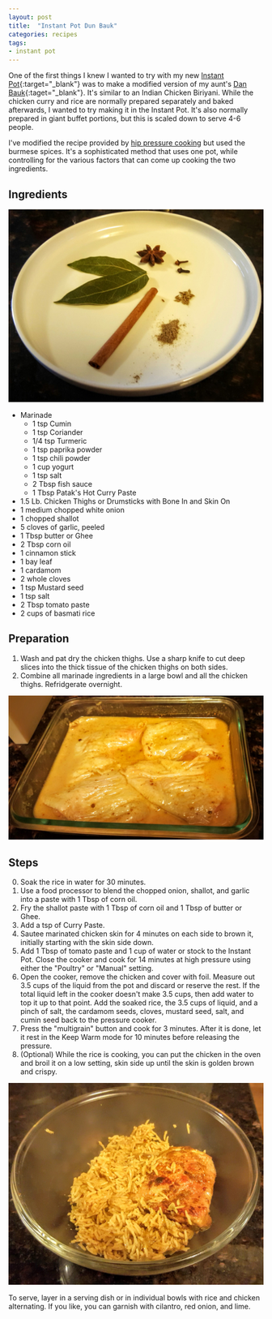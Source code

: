```yaml
---
layout: post
title:  "Instant Pot Dun Bauk"
categories: recipes
tags:
- instant pot
---
```

One of the first things I knew I wanted to try with my new [Instant Pot](http://www.amazon.com/gp/product/B00FLYWNYQ/ref=as_li_tl?ie=UTF8&camp=1789&creative=9325&creativeASIN=B00FLYWNYQ&linkCode=as2&tag=blogmofo-20&linkId=ECBF2AHBV6YTY6CB){:target="_blank"} was to make a modified version of my aunt's [Dan Bauk](https://en.wikipedia.org/wiki/List_of_Burmese_dishes#Indian_inspired){:taget="_blank"}.  It's similar to an Indian Chicken Biriyani.  While the chicken curry and rice are normally prepared separately and baked afterwards, I wanted to try making it in the Instant Pot.  It's also normally prepared in giant buffet portions, but this is scaled down to serve 4-6 people.

I've modified the recipe provided by [hip pressure cooking](http://www.hippressurecooking.com/pressure-cooker-chicken-and-rice-one-pot-meal/) but used the burmese spices.  It's a sophisticated method that uses one pot, while controlling for the various factors that can come up cooking the two ingredients.

Ingredients
-----------

![Aromatics](/images/rice_aromatics.jpg)

* Marinade
   * 1 tsp Cumin
   * 1 tsp Coriander
   * 1/4 tsp Turmeric
   * 1 tsp paprika powder
   * 1 tsp chili powder
   * 1 cup yogurt
   * 1 tsp salt
   * 2 Tbsp fish sauce
   * 1 Tbsp Patak's Hot Curry Paste
* 1.5 Lb. Chicken Thighs or Drumsticks with Bone In and Skin On
* 1 medium chopped white onion
* 1 chopped shallot
* 5 cloves of garlic, peeled
* 1 Tbsp butter or Ghee
* 2 Tbsp corn oil
* 1 cinnamon stick
* 1 bay leaf
* 1 cardamom
* 2 whole cloves
* 1 tsp Mustard seed
* 1 tsp salt
* 2 Tbsp tomato paste
* 2 cups of basmati rice

Preparation
-----------
1. Wash and pat dry the chicken thighs. Use a sharp knife to cut deep slices into the thick tissue of the chicken thighs on both sides.
2. Combine all marinade ingredients in a large bowl and all the chicken thighs.  Refridgerate overnight.

![Marinating](/images/marinating_chicken.jpg)

Steps
-----
0. Soak the rice in water for 30 minutes.
1. Use a food processor to blend the chopped onion, shallot, and garlic into a paste with 1 Tbsp of corn oil.
2. Fry the shallot paste with 1 Tbsp of corn oil and 1 Tbsp of butter or Ghee.
3. Add a tsp of Curry Paste.
4. Sautee marinated chicken skin for 4 minutes on each side to brown it, initially starting with the skin side down.
5. Add 1 Tbsp of tomato paste and 1 cup of water or stock to the Instant Pot.  Close the cooker and cook for 14 minutes at high pressure using either the "Poultry" or "Manual" setting.
6. Open the cooker, remove the chicken and cover with foil.  Measure out 3.5 cups of the liquid from the pot and discard or reserve the rest.  If the total liquid left in the cooker doesn't make 3.5 cups, then add water to top it up to that point.  Add the soaked rice, the 3.5 cups of liquid, and a pinch of salt, the cardamom seeds, cloves, mustard seed, salt, and cumin seed back to the pressure cooker.
7. Press the "multigrain" button and cook for 3 minutes.  After it is done, let it rest in the Keep Warm mode for 10 minutes before releasing the pressure.
8. (Optional) While the rice is cooking, you can put the chicken in the oven and broil it on a low setting, skin side up until the skin is golden brown and crispy.

![Marinating](/images/dan_bauk_bowl.jpg)

To serve, layer in a serving dish or in individual bowls with rice and chicken alternating.  If you like, you can garnish with cilantro, red onion, and lime.